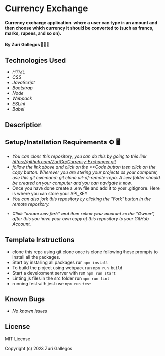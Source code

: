 # Currency Exchange

#### Currency exchange application. where a user can type in an amount and then choose which currency it should be converted to (such as francs, marks, rupees, and so on). 

#### By Zuri Gallegos 👩🏾‍💻

## Technologies Used 

* _HTML_
* _CSS_ 
* _JavaScript_
* _Bootstrap_
* _Node_
* _Webpack_
* _ESLint_
* _Babel_

## Description



## Setup/Installation Requirements ⚙️ 🖥️
* _You can clone this repository, you can do this by going to this link https://github.com/ZuriGa/Currency-Exchanger.git_
* _follow the link above and click on the <>Code button then click on the copy button. Wherever you are storing your projects on your computer, use this git command: git clone url-of-remote-repo. A new folder should be created on your computer and you can navigate it now._
* Once you have done create a .env file and add it to your .gitignore. Here is where you can store your API_KEY
* _You can also fork this repository by clicking the "Fork" button in the remote repository._
<!-- ![My_Image](/src/assets/images/fork.jpeg) -->
* _Click "create new fork" and then select your account as the "Owner", after this you have your own copy of this repository to your GitHub Account._



## Template Instructions 

* clone this repo using git clone <url>
once is clone following these prompts to install all the packages.
* Start by installing all packages run `npm install`
* To build the project using webpack run `npm run build`
* Start a development server with run `npm run start`
* Linting js files in the src folder run `npm run lint`
* running test with jest use `npm run test`


## Known Bugs

* _No known issues_


## License


MIT License

Copyright (c) 2023 Zuri Gallegos
